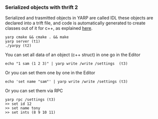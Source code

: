 ### Serialized objects with thrift 2 ###

Serialized and trasmitted objects in YARP are called IDL these objects are declared into a trift file, and code is automatically generated to create classes out of it for c++, as explained [here](http://www.yarp.it/thrift_editor.html).

    yarp cmake && cmake . && make
    yarp server (t1)
    ./yarpy (t2)
    
You can set all data of an object (c++ struct) in one go in the Editor

    echo "1 sam (1 2 3)" | yarp write /write /settings  (t3)

Or you can set them one by one in the Editor

    echo 'set name "sam"' | yarp write /write /settings (t3)

Or you can set them via RPC

    yarp rpc /settings (t3)
    >> set id 12
    >> set name tony
    >> set ints (8 9 10 11)

